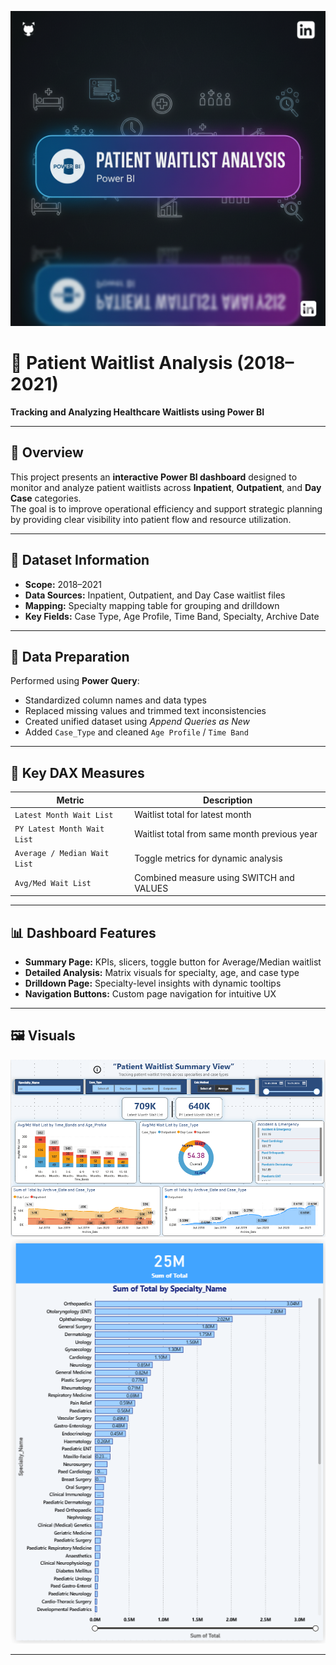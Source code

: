 ![](IamgePW.png)

# 🏥 Patient Waitlist Analysis (2018–2021)
**Tracking and Analyzing Healthcare Waitlists using Power BI**

---

## 📖 Overview
This project presents an **interactive Power BI dashboard** designed to monitor and analyze patient waitlists across **Inpatient**, **Outpatient**, and **Day Case** categories.  
The goal is to improve operational efficiency and support strategic planning by providing clear visibility into patient flow and resource utilization.

---

## 📂 Dataset Information
- **Scope:** 2018–2021  
- **Data Sources:** Inpatient, Outpatient, and Day Case waitlist files  
- **Mapping:** Specialty mapping table for grouping and drilldown  
- **Key Fields:** Case Type, Age Profile, Time Band, Specialty, Archive Date  

---

## 🧹 Data Preparation
Performed using **Power Query**:
- Standardized column names and data types  
- Replaced missing values and trimmed text inconsistencies  
- Created unified dataset using *Append Queries as New*  
- Added `Case_Type` and cleaned `Age Profile` / `Time Band`

---

## 🧮 Key DAX Measures
| Metric | Description |
|--------|--------------|
| `Latest Month Wait List` | Waitlist total for latest month |
| `PY Latest Month Wait List` | Waitlist total from same month previous year |
| `Average / Median Wait List` | Toggle metrics for dynamic analysis |
| `Avg/Med Wait List` | Combined measure using SWITCH and VALUES |

---

## 📊 Dashboard Features
- **Summary Page:** KPIs, slicers, toggle button for Average/Median waitlist  
- **Detailed Analysis:** Matrix visuals for specialty, age, and case type  
- **Drilldown Page:** Specialty-level insights with dynamic tooltips  
- **Navigation Buttons:** Custom page navigation for intuitive UX  

---

## 🖼️ Visuals
![Dashboard Summary](Summary.png)
![Drilldown Page](DrillDown.png)

---
